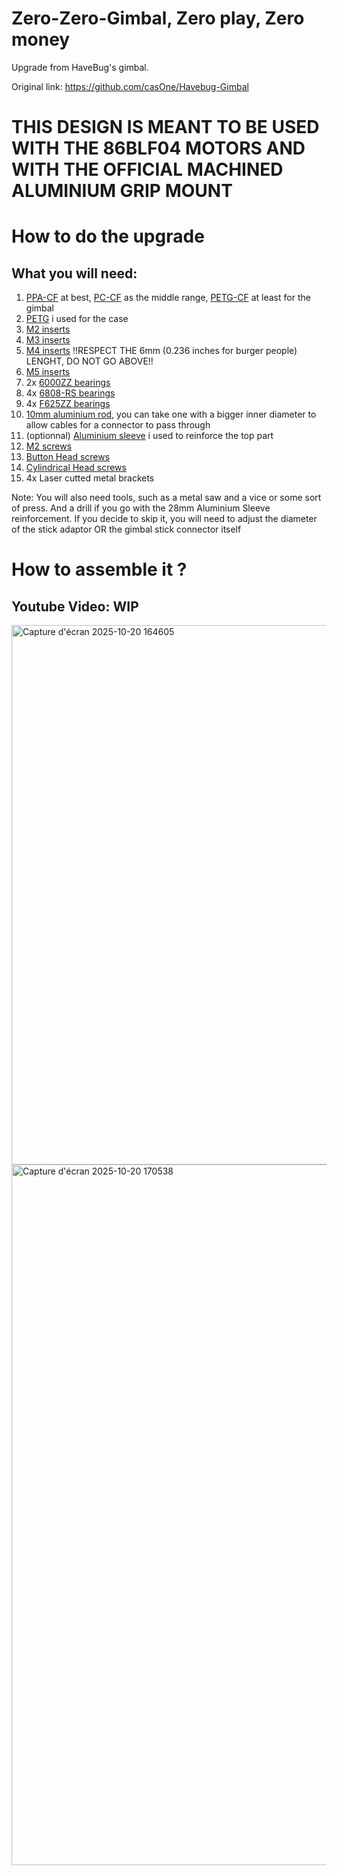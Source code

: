 # Zero-Zero-Gimbal, Zero play, Zero money
Upgrade from HaveBug's gimbal.

Original link: https://github.com/casOne/Havebug-Gimbal

# THIS DESIGN IS MEANT TO BE USED WITH THE 86BLF04 MOTORS AND WITH THE OFFICIAL MACHINED ALUMINIUM GRIP MOUNT

# How to do the upgrade

## What you will need:
1. [PPA-CF](https://amzn.to/4o6eltM) at best, [PC-CF](https://amzn.to/4oOgDh9) as the middle range, [PETG-CF](https://amzn.to/47xiNeZ) at least for the gimbal
2. [PETG](https://amzn.to/3WfVgJk) i used for the case
3. [M2 inserts](https://amzn.to/42NE1md)
4. [M3 inserts](https://amzn.to/47i9OwU)
5. [M4 inserts](https://amzn.to/48E1VV5) !!RESPECT THE 6mm (0.236 inches for burger people) LENGHT, DO NOT GO ABOVE!!
6. [M5 inserts](https://amzn.to/4nhXjr3)
7. 2x [6000ZZ bearings](https://amzn.to/4hpYL9Q)
8. 4x [6808-RS bearings](https://amzn.to/3IWDrfj)
9. 4x [F625ZZ bearings](https://amzn.to/47mWnvR)
10. [10mm aluminium rod](https://amzn.to/4qlifAq), you can take one with a bigger inner diameter to allow cables for a connector to pass through 
11. (optionnal) [Aluminium sleeve](https://amzn.to/47z65ML) i used to reinforce the top part
12. [M2 screws](https://amzn.to/3IWEvQl)
13. [Button Head screws](https://amzn.to/47i83ji)
14. [Cylindrical Head screws](https://amzn.to/46ZL4L5)
15. 4x Laser cutted metal brackets

Note: You will also need tools, such as a metal saw and a vice or some sort of press. And a drill if you go with the 28mm Aluminium Sleeve reinforcement. If you decide to skip it, you will need to adjust the diameter of the stick adaptor OR the gimbal stick connector itself

# How to assemble it ?

## Youtube Video: WIP

<img width="1796" height="863" alt="Capture d'écran 2025-10-20 164605" src="https://github.com/user-attachments/assets/a8c7a8dc-16dc-4b45-bb3d-de4c1c70ad08" />

<img width="1532" height="1121" alt="Capture d'écran 2025-10-20 170538" src="https://github.com/user-attachments/assets/7bc1d7c1-4bf4-4fed-a902-d9941f6c3e01" />

